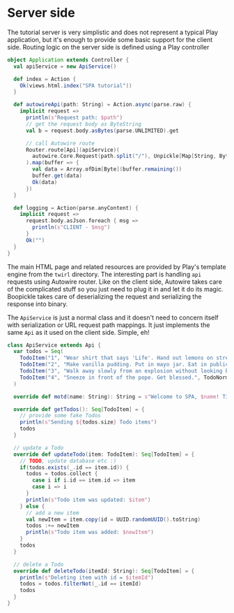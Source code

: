 # Server side

The tutorial server is very simplistic and does not represent a typical Play application, but it's enough to provide some basic support
for the client side. Routing logic on the server side is defined using a Play controller 

```scala
object Application extends Controller {
  val apiService = new ApiService()

  def index = Action {
    Ok(views.html.index("SPA tutorial"))
  }

  def autowireApi(path: String) = Action.async(parse.raw) {
    implicit request =>
      println(s"Request path: $path")
      // get the request body as ByteString
      val b = request.body.asBytes(parse.UNLIMITED).get

      // call Autowire route
      Router.route[Api](apiService)(
        autowire.Core.Request(path.split("/"), Unpickle[Map[String, ByteBuffer]].fromBytes(b.asByteBuffer))
      ).map(buffer => {
        val data = Array.ofDim[Byte](buffer.remaining())
        buffer.get(data)
        Ok(data)
      })
  }

  def logging = Action(parse.anyContent) {
    implicit request =>
      request.body.asJson.foreach { msg =>
        println(s"CLIENT - $msg")
      }
      Ok("")
  }
}
```

The main HTML page and related resources are provided by Play's template engine from the `twirl` directory.
The interesting part is handling `api` requests using Autowire router. Like on the client side, Autowire takes care of the complicated stuff
so you just need to plug it in and let it do its magic. Boopickle takes care of deserializing the request and serializing the response into binary. 

The `ApiService` is just a normal class and it doesn't need to concern itself with
serialization or URL request path mappings. It just implements the same `Api` as it used on the client side. Simple, eh!

```scala
class ApiService extends Api {
  var todos = Seq(
    TodoItem("1", "Wear shirt that says 'Life'. Hand out lemons on street corner.", TodoLow, false),
    TodoItem("2", "Make vanilla pudding. Put in mayo jar. Eat in public.", TodoNormal, false),
    TodoItem("3", "Walk away slowly from an explosion without looking back.", TodoHigh, false),
    TodoItem("4", "Sneeze in front of the pope. Get blessed.", TodoNormal, true)
  )

  override def motd(name: String): String = s"Welcome to SPA, $name! Time is now ${new Date}"

  override def getTodos(): Seq[TodoItem] = {
    // provide some fake Todos
    println(s"Sending ${todos.size} Todo items")
    todos
  }

  // update a Todo
  override def updateTodo(item: TodoItem): Seq[TodoItem] = {
    // TODO, update database etc :)
    if(todos.exists(_.id == item.id)) {
      todos = todos.collect {
        case i if i.id == item.id => item
        case i => i
      }
      println(s"Todo item was updated: $item")
    } else {
      // add a new item
      val newItem = item.copy(id = UUID.randomUUID().toString)
      todos :+= newItem
      println(s"Todo item was added: $newItem")
    }
    todos
  }

  // delete a Todo
  override def deleteTodo(itemId: String): Seq[TodoItem] = {
    println(s"Deleting item with id = $itemId")
    todos = todos.filterNot(_.id == itemId)
    todos
  }
}
```

